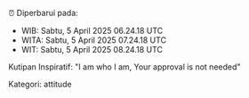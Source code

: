 ⏰ Diperbarui pada:
- WIB: Sabtu, 5 April 2025 06.24.18 UTC
- WITA: Sabtu, 5 April 2025 07.24.18 UTC
- WIT: Sabtu, 5 April 2025 08.24.18 UTC

Kutipan Inspiratif:
"I am who I am, Your approval is not needed"


Kategori: attitude

